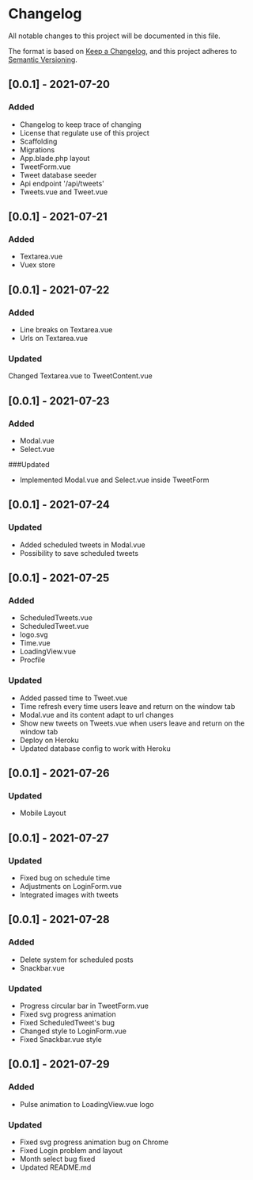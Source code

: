 # Changelog
All notable changes to this project will be documented in this file.

The format is based on [Keep a Changelog](https://keepachangelog.com/en/1.0.0/),
and this project adheres to [Semantic Versioning](https://semver.org/spec/v2.0.0.html).

## [0.0.1] - 2021-07-20
### Added
- Changelog to keep trace of changing
- License that regulate use of this project
- Scaffolding
- Migrations
- App.blade.php layout
- TweetForm.vue
- Tweet database seeder
- Api endpoint '/api/tweets' 
- Tweets.vue and Tweet.vue

## [0.0.1] - 2021-07-21
### Added
- Textarea.vue
- Vuex store

## [0.0.1] - 2021-07-22
### Added
- Line breaks on Textarea.vue
- Urls on Textarea.vue

### Updated
Changed Textarea.vue to TweetContent.vue

## [0.0.1] - 2021-07-23
### Added
- Modal.vue
- Select.vue

###Updated
- Implemented Modal.vue and Select.vue inside TweetForm

## [0.0.1] - 2021-07-24

### Updated
- Added scheduled tweets in Modal.vue
- Possibility to save scheduled tweets

## [0.0.1] - 2021-07-25
### Added
- ScheduledTweets.vue
- ScheduledTweet.vue
- logo.svg
- Time.vue
- LoadingView.vue
- Procfile

### Updated
- Added passed time to Tweet.vue
- Time refresh every time users leave and return on the window tab
- Modal.vue and its content adapt to url changes
- Show new tweets on Tweets.vue when users leave and return on the window tab
- Deploy on Heroku
- Updated database config to work with Heroku

## [0.0.1] - 2021-07-26
### Updated
- Mobile Layout

## [0.0.1] - 2021-07-27
### Updated
- Fixed bug on schedule time
- Adjustments on LoginForm.vue
- Integrated images with tweets

## [0.0.1] - 2021-07-28
### Added
- Delete system for scheduled posts
- Snackbar.vue

### Updated
- Progress circular bar in TweetForm.vue
- Fixed svg progress animation
- Fixed ScheduledTweet's bug
- Changed style to LoginForm.vue
- Fixed Snackbar.vue style

## [0.0.1] - 2021-07-29
### Added
- Pulse animation to LoadingView.vue logo

### Updated
- Fixed svg progress animation bug on Chrome
- Fixed Login problem and layout
- Month select bug fixed
- Updated README.md
